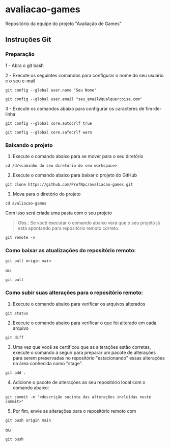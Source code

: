 # avaliacao-games
Repositório da equipe do projeto "Avaliação de Games"

## Instruções Git ##

### Preparação ###

1 - Abra o git bash

2 - Execute os seguintes comandos para configurar o nome do seu usuário e o seu e-mail

`git config --global user.name "Seu Nome"`

`git config --global user.email "seu_email@qualquercoisa.com"`

3 - Execute os comandos abaixo para configurar os caracteres de fim-de-linha

`git config --global core.autocrlf true`

`git config --global core.safecrlf warn`

### Baixando o projeto ###

1. Execute o comando abaixo para se mover para o seu diretório 

`cd /d/<caminho do seu diretório do seu workspace>`

2. Execute o comando abaixo para baixar o projeto do GitHub

`git clone https://github.com/ProfNpc/avaliacao-games.git`

3. Mova para o diretório do projeto

`cd avaliacao-games`

Com isso será criada uma pasta com o seu projeto

>Obs.: Se você executar o comando abaixo verá que o seu projeto já está apontando para repositório remoto correto.

`git remote -v`
	

### Como baixar as atualizações do repositório remoto: ###

`git pull origin main`

ou

`git pull`

### Como subir suas alterações para o repositório remoto: ###

1. Execute o comando abaixo para verificar os arquivos alterados

`git status`

2. Execute o comando abaixo para verificar o que foi alterado em cada arquivo

`git diff`

3. Uma vez que você se certificou que as alterações estão corretas, execute o comando a seguir para preparar um pacote de alterações para serem preservadas no repositório "estacionando" essas alterações na área conhecida como "stage".

`git add .`

4. Adicione o pacote de alterações ao seu repositório local com o comando abaixo:

`git commit -m "<descrição sucinta das alterações incluídas neste commit>"`

5. Por fim, envie as alterações para o repositório remoto com

`git push origin main`

ou

`git push`

